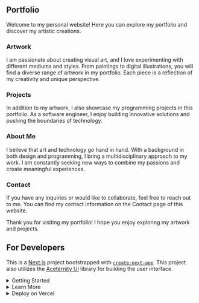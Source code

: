 ## Portfolio

Welcome to my personal website! Here you can explore my portfolio and discover my artistic creations. 

### Artwork

I am passionate about creating visual art, and I love experimenting with different mediums and styles. From paintings to digital illustrations, you will find a diverse range of artwork in my portfolio. Each piece is a reflection of my creativity and unique perspective.

### Projects

In addition to my artwork, I also showcase my programming projects in this portfolio. As a software engineer, I enjoy building innovative solutions and pushing the boundaries of technology.

### About Me

I believe that art and technology go hand in hand. With a background in both design and programming, I bring a multidisciplinary approach to my work. I am constantly seeking new ways to combine my passions and create meaningful experiences.

### Contact

If you have any inquiries or would like to collaborate, feel free to reach out to me. You can find my contact information on the Contact page of this website.

Thank you for visiting my portfolio! I hope you enjoy exploring my artwork and projects.


## For Developers
This is a [Next.js](https://nextjs.org/) project bootstrapped with [`create-next-app`](https://github.com/vercel/next.js/tree/canary/packages/create-next-app).
This project also utilizes the [Aceternity UI](https://ui.aceternity.com/) library for building the user interface.
<details>
<summary>Getting Started</summary>

First, run the development server:

```bash
npm run dev
```

Open [http://localhost:3000](http://localhost:3000) with your browser to see the result.

You can start editing the page by modifying `app/page.js`. The page auto-updates as you edit the file.

This project uses [`next/font`](https://nextjs.org/docs/basic-features/font-optimization) to automatically optimize and load Inter, a custom Google Font.

</details>

<details>
<summary>Learn More</summary>

To learn more about Next.js, take a look at the following resources:

- [Next.js Documentation](https://nextjs.org/docs) - learn about Next.js features and API.
- [Learn Next.js](https://nextjs.org/learn) - an interactive Next.js tutorial.

You can check out [the Next.js GitHub repository](https://github.com/vercel/next.js/) - your feedback and contributions are welcome!

</details>

<details>
<summary>Deploy on Vercel</summary>

The easiest way to deploy your Next.js app is to use the [Vercel Platform](https://vercel.com/new?utm_medium=default-template&filter=next.js&utm_source=create-next-app&utm_campaign=create-next-app-readme) from the creators of Next.js.

Check out our [Next.js deployment documentation](https://nextjs.org/docs/deployment) for more details.

</details>

